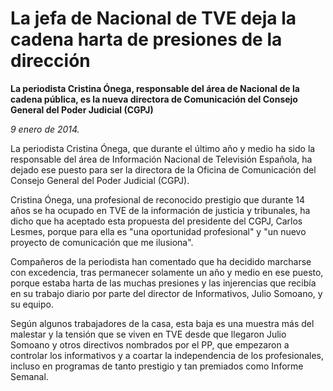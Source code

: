 # La jefa de Nacional de TVE deja la cadena harta de presiones de la dirección

**La periodista Cristina Ónega, responsable del área de Nacional de la cadena pública, es la nueva directora de Comunicación del Consejo General del Poder Judicial (CGPJ)**

*9 enero de 2014.*

La periodista Cristina Ónega, que durante el último año y medio ha sido la responsable del área de Información Nacional de Televisión Española, ha dejado ese puesto para ser la directora de la Oficina de Comunicación del Consejo General del Poder Judicial (CGPJ).

Cristina Ónega, una profesional de reconocido prestigio que durante 14 años se ha ocupado en TVE de la información de justicia y tribunales, ha dicho que ha aceptado esta propuesta del presidente del CGPJ, Carlos Lesmes, porque para ella es "una oportunidad profesional" y "un nuevo proyecto de comunicación que me ilusiona".

Compañeros de la periodista han comentado que ha decidido marcharse con excedencia, tras permanecer solamente un año y medio en ese puesto, porque estaba harta de las muchas presiones y las injerencias que recibía en su trabajo diario por parte del director de Informativos, Julio Somoano, y su equipo.

Según algunos trabajadores de la casa, esta baja es una muestra más del malestar y la tensión que se viven en TVE desde que llegaron Julio Somoano y otros directivos nombrados por el PP, que empezaron a controlar los informativos y a coartar la independencia de los profesionales, incluso en programas de tanto prestigio y tan premiados como Informe Semanal.
